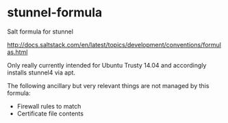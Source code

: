 # stunnel-formula
Salt formula for stunnel

http://docs.saltstack.com/en/latest/topics/development/conventions/formulas.html

Only really currently intended for Ubuntu Trusty 14.04 and accordingly installs stunnel4 via apt.

The following ancillary but very relevant things are not managed by this formula:
  - Firewall rules to match
  - Certificate file contents